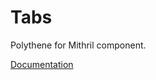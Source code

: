 # Tabs

Polythene for Mithril component.

[Documentation](https://github.com/ArthurClemens/polythene/tree/master/docs/components/mithril/tabs.md)
